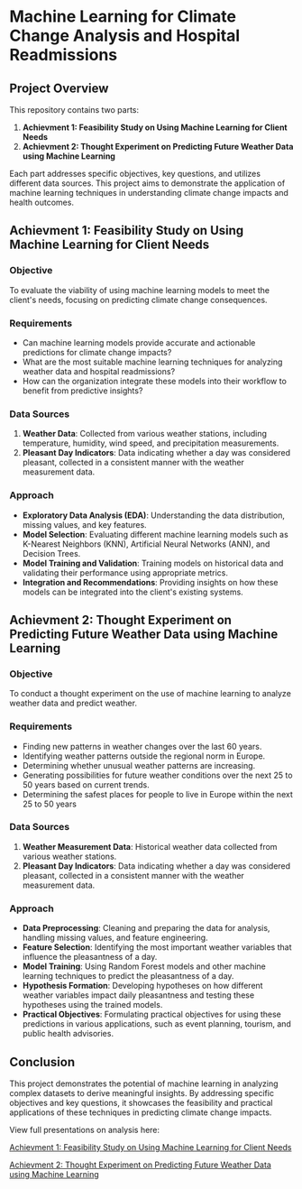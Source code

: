 # Machine Learning for Climate Change Analysis and Hospital Readmissions

## Project Overview

This repository contains two parts:

1. **Achievment 1: Feasibility Study on Using Machine Learning for Client Needs**
2. **Achievment 2: Thought Experiment on Predicting Future Weather Data using Machine Learning**

Each part addresses specific objectives, key questions, and utilizes different data sources. This project aims to demonstrate the application of machine learning techniques in understanding climate change impacts and health outcomes.

## Achievment 1: Feasibility Study on Using Machine Learning for Client Needs

### Objective

To evaluate the viability of using machine learning models to meet the client's needs, focusing on predicting climate change consequences.

### Requirements

- Can machine learning models provide accurate and actionable predictions for climate change impacts?
- What are the most suitable machine learning techniques for analyzing weather data and hospital readmissions?
- How can the organization integrate these models into their workflow to benefit from predictive insights?

### Data Sources

1. **Weather Data**: Collected from various weather stations, including temperature, humidity, wind speed, and precipitation measurements.
2. **Pleasant Day Indicators**: Data indicating whether a day was considered pleasant, collected in a consistent manner with the weather measurement data.

### Approach

- **Exploratory Data Analysis (EDA)**: Understanding the data distribution, missing values, and key features.
- **Model Selection**: Evaluating different machine learning models such as K-Nearest Neighbors (KNN), Artificial Neural Networks (ANN), and Decision Trees.
- **Model Training and Validation**: Training models on historical data and validating their performance using appropriate metrics.
- **Integration and Recommendations**: Providing insights on how these models can be integrated into the client's existing systems.

## Achievment 2: Thought Experiment on Predicting Future Weather Data using Machine Learning

### Objective

To conduct a thought experiment on the use of machine learning to analyze weather data and predict weather.

### Requirements

- Finding new patterns in weather changes over the last 60 years.
- Identifying weather patterns outside the regional norm in Europe.
- Determining whether unusual weather patterns are increasing.
- Generating possibilities for future weather conditions over the next 25 to 50 years based on current trends.
- Determining the safest places for people to live in Europe within the next 25 to 50 years

### Data Sources

1. **Weather Measurement Data**: Historical weather data collected from various weather stations.
2. **Pleasant Day Indicators**: Data indicating whether a day was considered pleasant, collected in a consistent manner with the weather measurement data.

### Approach

- **Data Preprocessing**: Cleaning and preparing the data for analysis, handling missing values, and feature engineering.
- **Feature Selection**: Identifying the most important weather variables that influence the pleasantness of a day.
- **Model Training**: Using Random Forest models and other machine learning techniques to predict the pleasantness of a day.
- **Hypothesis Formation**: Developing hypotheses on how different weather variables impact daily pleasantness and testing these hypotheses using the trained models.
- **Practical Objectives**: Formulating practical objectives for using these predictions in various applications, such as event planning, tourism, and public health advisories.

## Conclusion

This project demonstrates the potential of machine learning in analyzing complex datasets to derive meaningful insights. By addressing specific objectives and key questions, it showcases the feasibility and practical applications of these techniques in predicting climate change impacts.

View full presentations on analysis here:

[Achievment 1: Feasibility Study on Using Machine Learning for Client Needs](https://drive.google.com/file/d/1jkBFLODNOEZy0koO7bV44Z-tOOa6BPQ0/view?usp=sharing)

[Achievment 2: Thought Experiment on Predicting Future Weather Data using Machine Learning](https://drive.google.com/file/d/1-9jSlkYtlMzNMGFJ3mLAqasZvab-ukHp/view?usp=sharing)
